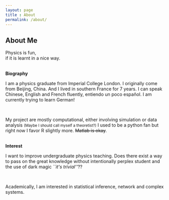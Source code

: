 ```yaml
---
layout: page
title : About
permalink: /about/
---
```


<h2>About Me</h2>
<p>Physics is fun,<br>if it is learnt in a nice way.</p>
<br>
<div class="manual-post">
  <div class="manual manual-title">
  <strong>Biography</strong>
  </div>
<p>  <div class="manual-content">

<p>I am a physics graduate from Imperial College London. I originally come from Beijing, China. And I lived in southern France for 7 years. I can speak Chinese, English and French fluently, entiendo un poco español. I am currently trying to learn German! </p>
<br>
<p>My project are mostly computational, either involving simulation or data analysis <small>(Maybe I should call myself a theoretist?)</small> I used to be a python fan but right now I favor R slightly more. <s>Matlab is okay</s>.</p>
<br>

<div class="manual manual-title">
  <strong>Interest</strong>
  </div>

<p>I want to improve undergraduate physics teaching. Does there exist a way to pass on the great knowledge without intentionally perplex student and the use of dark magic <i>``it's trivial''</i>??</p>
<br>
<p>Academically, I am interested in statistical inference, network and complex systems.</p>

</div>

